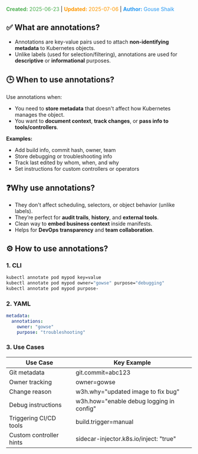 <span style="color:#4caf50;"><b>Created:</b> 2025-06-23</span> | <span style="color:#ff9800;"><b>Updated:</b> 2025-07-06</span> | <span style="color:#2196f3;"><b>Author:</b> Gouse Shaik</span>
## ✅ What are annotations?

- Annotations are key-value pairs used to attach **non-identifying metadata** to Kubernetes objects.
- Unlike labels (used for selection/filtering), annotations are used for **descriptive** or **informational** purposes.

## 🕒 When to use annotations?

Use annotations when:

- You need to **store metadata** that doesn't affect how Kubernetes manages the object.
- You want to **document context**, **track changes**, or **pass info to tools/controllers**.

**Examples:**
- Add build info, commit hash, owner, team
- Store debugging or troubleshooting info
- Track last edited by whom, when, and why
- Set instructions for custom controllers or operators

## ❓Why use annotations?
- They don't affect scheduling, selectors, or object behavior (unlike labels).
- They’re perfect for **audit trails**, **history**, and **external tools**.
- Clean way to **embed business context** inside manifests.
- Helps for **DevOps transparency** and **team collaboration**.

## ⚙️ How to use annotations?

### 1. **CLI**

```bash
kubectl annotate pod mypod key=value
kubectl annotate pod mypod owner="gowse" purpose="debugging"
kubectl annotate pod mypod purpose-
```

### 2. **YAML**

```yaml
metadata:
  annotations:
    owner: "gowse"
    purpose: "troubleshooting"
```

### 3. **Use Cases**

|Use Case|Key Example|
|---|---|
|Git metadata|git.commit=abc123|
|Owner tracking|owner=gowse|
|Change reason|w3h.why="updated image to fix bug"|
|Debug instructions|w3h.how="enable debug logging in config"|
|Triggering CI/CD tools|build.trigger=manual|
|Custom controller hints|sidecar-injector.k8s.io/inject: "true"|
